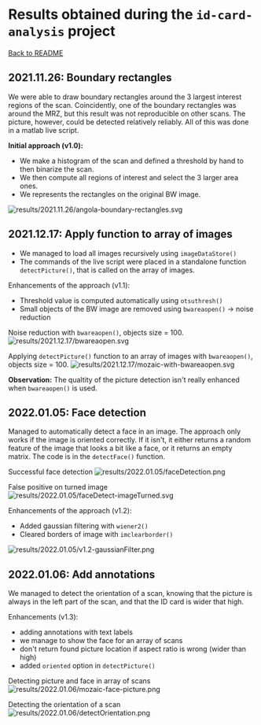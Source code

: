 # Results obtained during the `id-card-analysis` project
[Back to README](../README.md)
## 2021.11.26: Boundary rectangles

We were able to draw boundary rectangles around the 3 largest interest regions of the scan. Coincidently, one of the boundary rectangles was around the MRZ, but this result was not reproducible on other scans. The picture, however, could be detected relatively reliably. All of this was done in a matlab live script.

**Initial approach (v1.0):**

- We make a histogram of the scan and defined a threshold by hand to then binarize the scan.
- We then compute all regions of interest and select the 3 larger area ones.
- We represents the rectangles on the original BW image.

![results/2021.11.26/angola-boundary-rectangles.svg](results/2021.11.26/angola-boundary-rectangles.svg)

## 2021.12.17: Apply function to array of images

- We managed to load all images recursively using `imageDataStore()`
- The commands of the live script were placed in a standalone function `detectPicture()`, that is called on the array of images.

Enhancements of the approach (v1.1):

- Threshold value is computed automatically using `otsuthresh()`
- Small objects of the BW image are removed using `bwareaopen()` -> noise reduction

Noise reduction with `bwareaopen()`, objects size = 100.
![results/2021.12.17/bwareaopen.svg](results/2021.12.17/bwareaopen.svg)

Applying `detectPicture()` function to an array of images with `bwareaopen()`, objects size = 100.
![results/2021.12.17/mozaic-with-bwareaopen.svg](results/2021.12.17/mozaic-with-bwareaopen.svg)

**Observation:** The qualtity of the picture detection isn't really enhanced when `bwareaopen()` is used.

## 2022.01.05: Face detection

Managed to automatically detect a face in an image. The approach only works if the image is oriented correctly. If it isn't, it either returns a random feature of the image that looks a bit like a face, or it returns an empty matrix. The code is in the `detectFace()` function.

Successful face detection
![results/2022.01.05/faceDetection.png](results/2022.01.05/faceDetection.png)

False positive on turned image
![results/2022.01.05/faceDetect-imageTurned.svg](results/2022.01.05/faceDetect-imageTurned.svg)

Enhancements of the approach (v1.2):

- Added gaussian filtering with `wiener2()`
- Cleared borders of image with `imclearborder()`

![results/2022.01.05/v1.2-gaussianFilter.png](results/2022.01.05/v1.2-gaussianFilter.png)

## 2022.01.06: Add annotations

We managed to detect the orientation of a scan, knowing that the picture is always in the left part of the scan, and that the ID card is wider that high.

Enhancements (v1.3):

- adding annotations with text labels
- we manage to show the face for an array of scans
- don't return found picture location if aspect ratio is wrong (wider than high)
- added `oriented` option in `detectPicture()`

Detecting picture and face in array of scans
![results/2022.01.06/mozaic-face-picture.png](results/2022.01.06/mozaic-face-picture.png)

Detecting the orientation of a scan
![results/2022.01.06/detectOrientation.png](results/2022.01.06/detectOrientation.png)
